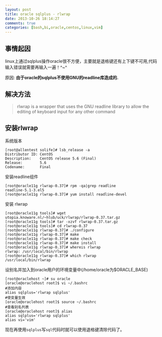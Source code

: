 ```yaml
---
layout: post
title: oracle sqlplus - rlwrap
date: 2013-10-26 18:14:27
comments: true
categories: [bash,bi,oracle,centos,linux,vim]
---
```

## 事情起因

linux上通过sqlplus操作oracle很不方便，主要就是退格键还有上下键不可用,代码输入错误就需要再输入一遍！^~^

原因: **由于oracle的sqlplus不使用GNU的readline库造成的.**

## 解决方法

> rlwrap is a wrapper that uses the GNU readline library to allow the editing of keyboard input for any other command

## 安装rlwrap

系统版本

    [root@allentest solife]# lsb_release -a
    Distributor ID: CentOS
    Description:    CentOS release 5.6 (Final)
    Release:        5.6
    Codename:       Final

安装readline组件

    [root@oracle11g rlwrap-0.37]# rpm -qa|grep readline
    readline-5.1-3.el5
    [root@oracle11g rlwrap-0.37]# yum install readline-devel

安装 rlwrap

    [root@oracle11g tools]# wget utopia.knoware.nl/~hlub/uck/rlwrap/rlwrap-0.37.tar.gz
    [root@oracle11g tools]# tar -xzvf rlwrap-0.37.tar.gz 
    [root@oracle11g tools]# cd rlwrap-0.37
    [root@oracle11g rlwrap-0.37]# ./configure 
    [root@oracle11g rlwrap-0.37]# make 
    [root@oracle11g rlwrap-0.37]# make check
    [root@oracle11g rlwrap-0.37]# make install
    [root@oracle11g rlwrap-0.37]# whereis rlwrap
    rlwrap: /usr/local/bin/rlwrap
    [root@oracle11g rlwrap-0.37]# which rlwrap
    /usr/local/bin/rlwrap


设别名并加入到oracle用户的环境变量中(/home/oracle为$ORACLE_BASE)

    [root@oraclehost ~]# su oracle
    [oracle@oraclehost root]$ vi ~/.bashrc 
    #添加内容 
    alias sqlplus='rlwrap sqlplus'
    #使变量生效
    [oracle@oraclehost root]$ source ~/.bashrc 
    #查看别名列表
    [oracle@oraclehost root]$ alias
    alias sqlplus='rlwrap sqlplus'
    alias vi='vim'

现在再使用`sqlplus`写`sql`代码时就可以使用退格键清除代码了。
